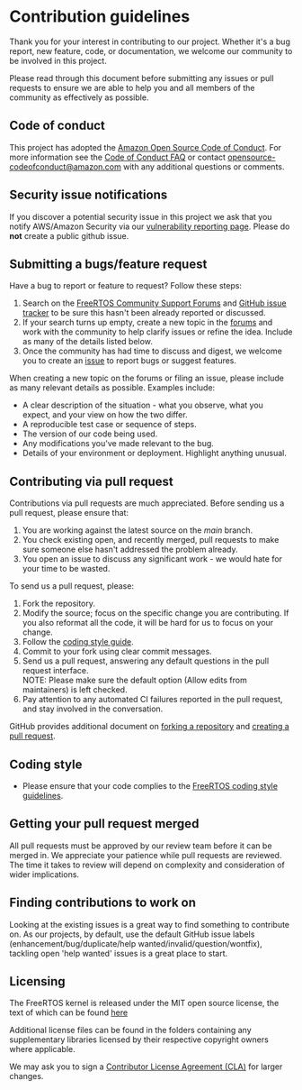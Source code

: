 # Contribution guidelines

Thank you for your interest in contributing to our project. Whether it's a bug report, new feature, code, or
documentation, we welcome our community to be involved in this project.

Please read through this document before submitting any issues or pull requests to ensure we are able to help you and all members of the community as effectively as possible.

## Code of conduct
This project has adopted the [Amazon Open Source Code of Conduct](https://aws.github.io/code-of-conduct).
For more information see the [Code of Conduct FAQ](https://aws.github.io/code-of-conduct-faq) or contact
opensource-codeofconduct@amazon.com with any additional questions or comments.


## Security issue notifications
If you discover a potential security issue in this project we ask that you notify AWS/Amazon Security via our [vulnerability reporting page](https://aws.amazon.com/security/vulnerability-reporting/). Please do **not** create a public github issue.


## Submitting a bugs/feature request
Have a bug to report or feature to request? Follow these steps:
1. Search on the [FreeRTOS Community Support Forums](https://forums.freertos.org/) and [GitHub issue tracker](https://github.com/FreeRTOS/FreeRTOS/issues?utf8=%E2%9C%93&q=is%3Aissue) to be sure this hasn't been already reported or discussed. 
2. If your search turns up empty, create a new topic in the [forums](https://forums.freertos.org/) and work with the community to help clarify issues or refine the idea. Include as many of the details listed below.
3. Once the community has had time to discuss and digest, we welcome you to create an [issue](https://github.com/FreeRTOS/FreeRTOS/issues) to report bugs or suggest features.

When creating a new topic on the forums or filing an issue, please include as many relevant details as possible. Examples include:

* A clear description of the situation - what you observe, what you expect, and your view on how the two differ.
* A reproducible test case or sequence of steps.
* The version of our code being used.
* Any modifications you've made relevant to the bug.
* Details of your environment or deployment. Highlight anything unusual.


## Contributing via pull request
Contributions via pull requests are much appreciated. Before sending us a pull request, please ensure that:

1. You are working against the latest source on the *main* branch.
2. You check existing open, and recently merged, pull requests to make sure someone else hasn't addressed the problem already.
3. You open an issue to discuss any significant work - we would hate for your time to be wasted.

To send us a pull request, please:

1. Fork the repository.
2. Modify the source; focus on the specific change you are contributing. If you also reformat all the code, it will be hard for us to focus on your change.
3. Follow the [coding style guide](https://www.FreeRTOS.org/FreeRTOS-Coding-Standard-and-Style-Guide.html).
4. Commit to your fork using clear commit messages.
5. Send us a pull request, answering any default questions in the pull request interface.    
   NOTE: Please make sure the default option (Allow edits from maintainers) is left checked.    
6. Pay attention to any automated CI failures reported in the pull request, and stay involved in the conversation.

GitHub provides additional document on [forking a repository](https://help.github.com/articles/fork-a-repo/) and
[creating a pull request](https://help.github.com/articles/creating-a-pull-request/).

## Coding style
* Please ensure that your code complies to the [FreeRTOS coding style guidelines](https://www.FreeRTOS.org/FreeRTOS-Coding-Standard-and-Style-Guide.html).


## Getting your pull request merged
All pull requests must be approved by our review team before it can be merged in. We appreciate your patience while pull requests are reviewed. The time it takes to review will depend on complexity and consideration of wider implications.


## Finding contributions to work on
Looking at the existing issues is a great way to find something to contribute on. As our projects, by default, use the default GitHub issue labels (enhancement/bug/duplicate/help wanted/invalid/question/wontfix), tackling open 'help wanted' issues is a great place to start.


## Licensing
The FreeRTOS kernel is released under the MIT open source license, the text of which can be found [here](https://github.com/FreeRTOS/FreeRTOS/blob/main/FreeRTOS/License/license.txt)

Additional license files can be found in the folders containing any supplementary libraries licensed by their respective copyright owners where applicable.

We may ask you to sign a [Contributor License Agreement (CLA)](https://en.wikipedia.org/wiki/Contributor_License_Agreement) for larger changes.
